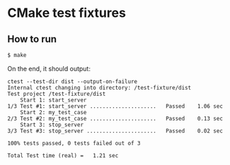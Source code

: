 # CMake test fixtures

## How to run

```sh
$ make
```

On the end, it should output:

```text
ctest --test-dir dist --output-on-failure
Internal ctest changing into directory: /test-fixture/dist
Test project /test-fixture/dist
    Start 1: start_server
1/3 Test #1: start_server .....................   Passed    1.06 sec
    Start 2: my_test_case
2/3 Test #2: my_test_case .....................   Passed    0.13 sec
    Start 3: stop_server
3/3 Test #3: stop_server ......................   Passed    0.02 sec

100% tests passed, 0 tests failed out of 3

Total Test time (real) =   1.21 sec
```
